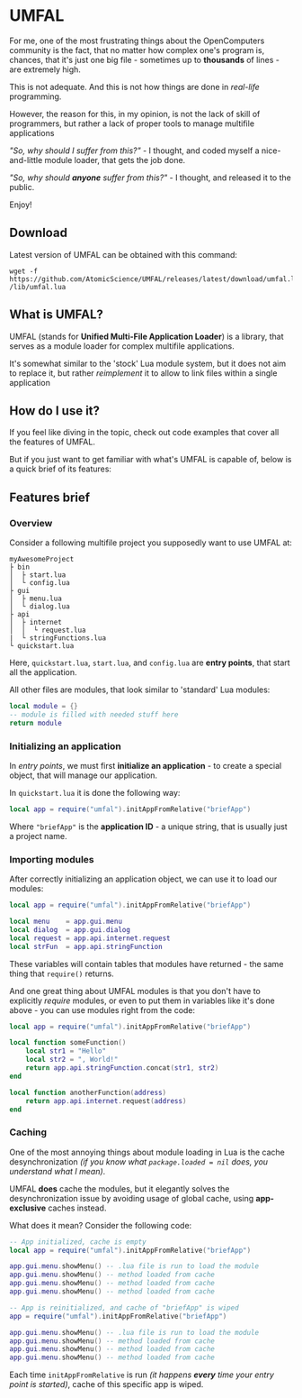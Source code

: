 # UMFAL
For me, one of the most frustrating things about the OpenComputers community is the fact, that no matter how complex one's program is, chances, that it's just one big file - sometimes up to **thousands** of lines - are extremely high.

This is not adequate. And this is not how things are done in *real-life* programming.

However, the reason for this, in my opinion, is not the lack of skill of programmers, but rather a lack of proper tools to manage multifile applications

*"So, why should I suffer from this?"* - I thought, and coded myself a nice-and-little module loader, that gets the job done.

*"So, why should **anyone** suffer from this?"* - I thought, and released it to the public.

Enjoy!
## Download
Latest version of UMFAL can be obtained with this command:
```
wget -f https://github.com/AtomicScience/UMFAL/releases/latest/download/umfal.lua /lib/umfal.lua
```

## What is UMFAL?
UMFAL (stands for **Unified Multi-File Application Loader**) is a library, that serves as a module loader for complex multifile applications.

It's somewhat similar to the 'stock' Lua module system, but it does not aim to replace it, but rather *reimplement* it to allow to link files within a single application
## How do I use it?
If you feel like diving in the topic, check out code examples that cover all the features of UMFAL.

But if you just want to get familiar with what's UMFAL is capable of, below is a quick brief of its features:
## Features brief
### Overview
Consider a following multifile project you supposedly want to use UMFAL at:
```
myAwesomeProject
├ bin
│  ├ start.lua
│  └ config.lua
├ gui
│  ├ menu.lua
│  └ dialog.lua
├ api
│  ├ internet
│  │  └ request.lua
|  └ stringFunctions.lua    
└ quickstart.lua
```
Here, `quickstart.lua`, `start.lua`, and `config.lua` are **entry points**, that start all the application.

All other files are modules, that look similar to 'standard' Lua modules:
```lua
local module = {}
-- module is filled with needed stuff here
return module
```
### Initializing an application
In *entry points*, we must first **initialize an application** - to
create a special object, that will manage our application.

In `quickstart.lua` it is done the following way:
```lua
local app = require("umfal").initAppFromRelative("briefApp")
```
Where `"briefApp"` is the **application ID** - a unique string,
that is usually just a project name.
### Importing modules
After correctly initializing an application object, we can use it to load our modules:
```lua
local app = require("umfal").initAppFromRelative("briefApp")

local menu    = app.gui.menu
local dialog  = app.gui.dialog
local request = app.api.internet.request
local strFun  = app.api.stringFunction
```
These variables will contain tables that modules have returned - the same thing that `require()` returns.

And one great thing about UMFAL modules is that you don't have to explicitly *require* modules, or even to put them in variables like it's done above - you can use modules right from the code:
```lua
local app = require("umfal").initAppFromRelative("briefApp")

local function someFunction()
    local str1 = "Hello"
    local str2 = ", World!"
    return app.api.stringFunction.concat(str1, str2)
end

local function anotherFunction(address)
    return app.api.internet.request(address)
end
```
### Caching
One of the most annoying things about module loading in Lua 
is the cache desynchronization 
*(if you know what `package.loaded = nil` does, 
you understand what I mean)*.

UMFAL **does** cache the modules, but it elegantly solves the desynchronization issue by avoiding usage of global cache, using **app-exclusive** caches instead.

What does it mean? Consider the following code:
```lua
-- App initialized, cache is empty
local app = require("umfal").initAppFromRelative("briefApp")

app.gui.menu.showMenu() -- .lua file is run to load the module
app.gui.menu.showMenu() -- method loaded from cache
app.gui.menu.showMenu() -- method loaded from cache
app.gui.menu.showMenu() -- method loaded from cache

-- App is reinitialized, and cache of "briefApp" is wiped
app = require("umfal").initAppFromRelative("briefApp")

app.gui.menu.showMenu() -- .lua file is run to load the module
app.gui.menu.showMenu() -- method loaded from cache
app.gui.menu.showMenu() -- method loaded from cache
app.gui.menu.showMenu() -- method loaded from cache
```
Each time `initAppFromRelative` is run *(it happens **every** time your entry point is started)*, cache of this specific app is wiped.